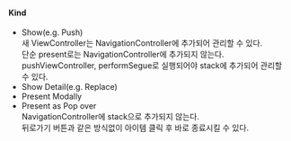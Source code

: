 #### Kind
- Show(e.g. Push)  
새 ViewController는 NavigationController에 추가되어 관리할 수 있다.  
단순 present로는 NavigationController에 추가되지 않는다.  
pushViewController, performSegue로 실행되어야 stack에 추가되어 관리할 수 있다.  
- Show Detail(e.g. Replace)  
- Present Modally  
- Present as Pop over  
NavigationController에 stack으로 추가되지 않는다.  
뒤로가기 버튼과 같은 방식없이 아이템 클릭 후 바로 종료시킬 수 있다.  
